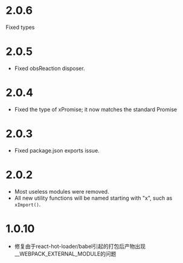 # 2.0.6
Fixed types
# 2.0.5
* Fixed obsReaction disposer.
# 2.0.4
* Fixed the type of xPromise; it now matches the standard Promise
# 2.0.3
* Fixed package.json exports issue.
# 2.0.2
* Most useless modules were removed.
* All new utility functions will be named starting with "x", such as `xImport()`.

# 1.0.10
- 修复由于react-hot-loader/babel引起的打包后产物出现__WEBPACK_EXTERNAL_MODULE的问题
